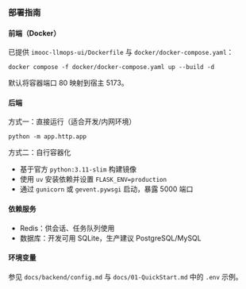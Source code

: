### 部署指南

#### 前端（Docker）
已提供 `imooc-llmops-ui/Dockerfile` 与 `docker/docker-compose.yaml`：
```
docker compose -f docker/docker-compose.yaml up --build -d
```
默认将容器端口 80 映射到宿主 5173。

#### 后端
方式一：直接运行（适合开发/内网环境）
```
python -m app.http.app
```

方式二：自行容器化
- 基于官方 `python:3.11-slim` 构建镜像
- 使用 `uv` 安装依赖并设置 `FLASK_ENV=production`
- 通过 `gunicorn` 或 `gevent.pywsgi` 启动，暴露 5000 端口

#### 依赖服务
- Redis：供会话、任务队列使用
- 数据库：开发可用 SQLite，生产建议 PostgreSQL/MySQL

#### 环境变量
参见 `docs/backend/config.md` 与 `docs/01-QuickStart.md` 中的 `.env` 示例。


